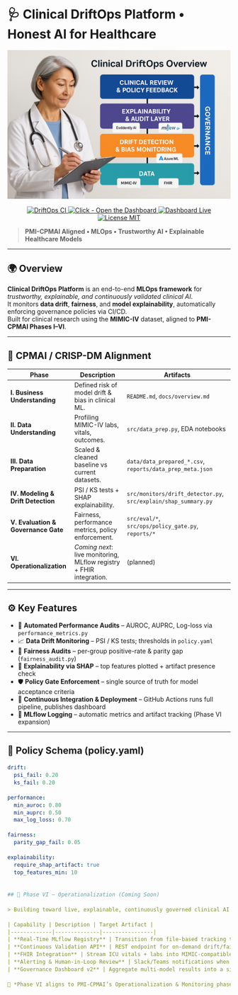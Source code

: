# 🩺 Clinical DriftOps Platform • Honest AI for Healthcare
![alt text](https://github.com/sobcza11/clinical-driftops-platform/blob/main/assets/driftOps_pic_h.png)

<p align="center">
  <a href="https://github.com/sobcza11/clinical-driftops-platform/actions/workflows/driftops-ci.yml">
    <img src="https://github.com/sobcza11/clinical-driftops-platform/actions/workflows/driftops-ci.yml/badge.svg" alt="DriftOps CI">
  </a>
  <a href="https://sobcza11.github.io/clinical-driftops-platform/">
    <img src="https://img.shields.io/badge/Open-Dashboard-success?style=for-the-badge&logo=github" alt="Click - Open the Dashboard">
  </a>
  <a href="https://sobcza11.github.io/clinical-driftops-platform/">
    <img src="https://img.shields.io/badge/Dashboard-Live-success" alt="Dashboard Live">
  </a>
  <a href="LICENSE">
    <img src="https://img.shields.io/badge/License-MIT-blue.svg" alt="License MIT">
  </a>
</p>

> **PMI-CPMAI Aligned • MLOps • Trustworthy AI • Explainable Healthcare Models**

---

## 🌍 Overview
**Clinical DriftOps Platform** is an end-to-end **MLOps framework** for *trustworthy, explainable, and continuously validated clinical AI*.  
It monitors **data drift**, **fairness**, and **model explainability**, automatically enforcing governance policies via CI/CD.  
Built for clinical research using the **MIMIC-IV** dataset, aligned to **PMI-CPMAI Phases I–VI**.

---

## 🧭 CPMAI / CRISP-DM Alignment

| Phase | Description | Artifacts |
|-------|--------------|------------|
| **I. Business Understanding** | Defined risk of model drift & bias in clinical ML. | `README.md`, `docs/overview.md` |
| **II. Data Understanding** | Profiling MIMIC-IV labs, vitals, outcomes. | `src/data_prep.py`, EDA notebooks |
| **III. Data Preparation** | Scaled & cleaned baseline vs current datasets. | `data/data_prepared_*.csv`, `reports/data_prep_meta.json` |
| **IV. Modeling & Drift Detection** | PSI / KS tests + SHAP explainability. | `src/monitors/drift_detector.py`, `src/explain/shap_summary.py` |
| **V. Evaluation & Governance Gate** | Fairness, performance metrics, policy enforcement. | `src/eval/*`, `src/ops/policy_gate.py`, `reports/*` |
| **VI. Operationalization** | *Coming next*: live monitoring, MLflow registry + FHIR integration. | (planned) |

---

## ⚙️ Key Features
- 🧪 **Automated Performance Audits** – AUROC, AUPRC, Log-loss via `performance_metrics.py`
- 📈 **Data Drift Monitoring** – PSI / KS tests; thresholds in `policy.yaml`
- 🤝 **Fairness Audits** – per-group positive-rate & parity gap (`fairness_audit.py`)
- 🩻 **Explainability via SHAP** – top features plotted + artifact presence check
- 🛡️ **Policy Gate Enforcement** – single source of truth for model acceptance criteria
- 🚀 **Continuous Integration & Deployment** – GitHub Actions runs full pipeline, publishes dashboard
- 🧾 **MLflow Logging** – automatic metrics and artifact tracking (Phase VI expansion)

---

## 🧩 Policy Schema (policy.yaml)

```yaml
drift:
  psi_fail: 0.20
  ks_fail: 0.20

performance:
  min_auroc: 0.80
  min_auprc: 0.50
  max_log_loss: 0.70

fairness:
  parity_gap_fail: 0.05

explainability:
  require_shap_artifact: true
  top_features_min: 10


## 🚀 Phase VI — Operationalization (Coming Soon)

> Building toward live, explainable, continuously governed clinical AI

| Capability | Description | Target Artifact |
|-------------|--------------|----------------|
| **Real-Time MLflow Registry** | Transition from file-based tracking to MLflow’s tracking server for experiment lineage & model versioning. | `mlruns/registry.json` |
| **Continuous Validation API** | REST endpoint for on-demand drift/fairness scoring across live inference data. | `src/api/validation_server.py` |
| **FHIR Integration** | Stream ICU vitals + labs into MIMIC-compatible pipelines for real-time monitoring. | `src/connectors/fhir_stream.py` |
| **Alerting & Human-in-Loop Review** | Slack/Teams notifications when policy gate fails, with clinician acknowledgment workflow. | `src/ops/alerting.py` |
| **Governance Dashboard v2** | Aggregate multi-model results into a single transparent clinical governance panel. | `reports/dashboard_v2.html` |

🧭 *Phase VI aligns to PMI-CPMAI’s Operationalization & Monitoring phases — turning governance into live assurance.*
